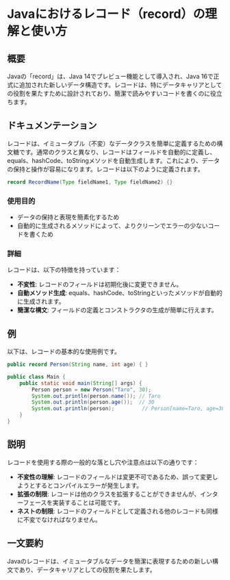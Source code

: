 <!--
Meta Description: # Javaにおけるレコード（record）の理解と使い方 ## 概要 Javaの「record」は、Java 14でプレビュー機能として導入され、Java 16で正式に追加された新しいデータ構造です。レコードは、特にデータキャリアとしての役割を果たすために設計されており、簡潔で読みやすいコードを書...
Meta Keywords: person, record, java, レコードは, public
-->

# Javaにおけるレコード（record）の理解と使い方

## 概要
Javaの「record」は、Java 14でプレビュー機能として導入され、Java 16で正式に追加された新しいデータ構造です。レコードは、特にデータキャリアとしての役割を果たすために設計されており、簡潔で読みやすいコードを書くのに役立ちます。

## ドキュメンテーション
レコードは、イミュータブル（不変）なデータクラスを簡単に定義するための構文糖です。通常のクラスと異なり、レコードはフィールドを自動的に定義し、equals、hashCode、toStringメソッドを自動生成します。これにより、データの保持と操作が容易になります。レコードは以下のように定義されます。

```java
record RecordName(Type fieldName1, Type fieldName2) {}
```

### 使用目的
- データの保持と表現を簡素化するため
- 自動的に生成されるメソッドによって、よりクリーンでエラーの少ないコードを書くため

### 詳細
レコードは、以下の特徴を持っています：
- **不変性**: レコードのフィールドは初期化後に変更できません。
- **自動メソッド生成**: equals、hashCode、toStringといったメソッドが自動的に生成されます。
- **簡潔な構文**: フィールドの定義とコンストラクタの生成が簡単に行えます。

## 例
以下は、レコードの基本的な使用例です。

```java
public record Person(String name, int age) { }

public class Main {
    public static void main(String[] args) {
        Person person = new Person("Taro", 30);
        System.out.println(person.name()); // Taro
        System.out.println(person.age());  // 30
        System.out.println(person);         // Person[name=Taro, age=30]
    }
}
```

## 説明
レコードを使用する際の一般的な落とし穴や注意点は以下の通りです：

- **不変性の理解**: レコードのフィールドは変更不可であるため、誤って変更しようとするとコンパイルエラーが発生します。
- **拡張の制限**: レコードは他のクラスを拡張することができませんが、インターフェースを実装することは可能です。
- **ネストの制限**: レコードのフィールドとして定義される他のレコードも同様に不変でなければなりません。

## 一文要約
Javaのレコードは、イミュータブルなデータを簡潔に表現するための新しい構文であり、データキャリアとしての役割を果たします。